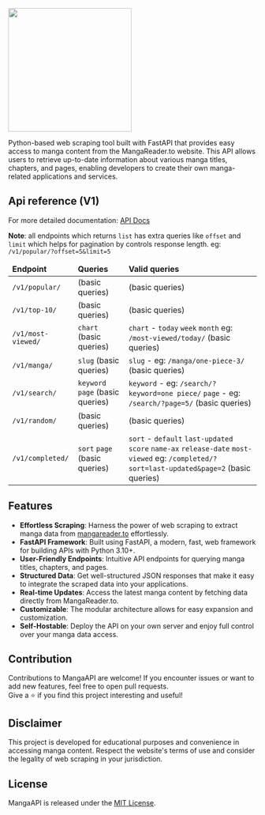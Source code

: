 <img src="https://github.com/tokitou-san/MangaAPI/assets/114811070/235fe1d6-8120-49b1-90d9-3be30bcf25f2" width="250px" />
<p>
Python-based web scraping tool built with FastAPI that provides easy access to manga content from the MangaReader.to website. This API allows users to retrieve up-to-date information about various manga titles, chapters, and pages, enabling developers to create their own manga-related applications and services.
</p>

<h2>Api reference (V1)</h2>
<p>For more detailed documentation: <a href="https://manga-api-70c3.onrender.com/redoc">API Docs</a></p>
<p>
    <b>Note</b>: all endpoints which returns <code>list</code> has extra queries like <code>offset</code> and <code>limit</code> which helps for pagination by controls response length. eg: <code>/v1/popular/?offset=5&limit=5</code>
</p>
<table>
    <thead>
        <tr>
            <td><b>Endpoint</b></td>
            <td><b>Queries</b></td>
            <td><b>Valid queries</b></td>
        </tr>
    </thead>
    <tbody>
        <tr>
            <td><code>/v1/popular/</code></td>
            <td>(basic queries)</td>
            <td>(basic queries)</td>
        </tr>
        <tr>
            <td><code>/v1/top-10/</code></td>
            <td>(basic queries)</td>
            <td>(basic queries)</td>
        </tr>
        <tr>
            <td><code>/v1/most-viewed/</code></td>
            <td>
                <code>chart</code>
                (basic queries)
            </td>
            <td><code>chart</code> - <code>today</code> <code>week</code> <code>month</code> eg: <code>/most-viewed/today/</code> (basic queries)</td>
        </tr>
        <tr>
            <td><code>/v1/manga/</code></td>
            <td>
                <code>slug</code>
                (basic queries)
            </td>
            <td><code>slug</code> - eg: <code>/manga/one-piece-3/</code> (basic queries)</td>
        </tr>
        <tr>
            <td><code>/v1/search/</code></td>
            <td>
                <code>keyword</code>
                <code>page</code>
                (basic queries)
            </td>
            <td>
                <code>keyword</code> - eg: <code>/search/?keyword=one piece/</code>
                <code>page</code> - eg: <code>/search/?page=5/</code>
                (basic queries)
            </td>
        </tr>
        <tr>
            <td><code>/v1/random/</code></td>
            <td>(basic queries)</td>
            <td>(basic queries)</td>
        </tr>
        <tr>
            <td><code>/v1/completed/</code></td>
            <td>
                <code>sort</code>
                <code>page</code>
                (basic queries)
            </td>
            <td><code>sort</code> - <code>default</code> <code>last-updated</code> <code>score</code> <code>name-ax</code> <code>release-date</code> <code>most-viewed</code> eg: <code>/completed/?sort=last-updated&page=2</code> (basic queries)</td>
        </tr>
    </tbody>
</table>

<h2>Features</h2>
<ul>
    <li><b>Effortless Scraping</b>: Harness the power of web scraping to extract manga data from <a href="mangareader.to">mangareader.to</a> effortlessly.</li>
    <li><b>FastAPI Framework</b>: Built using FastAPI, a modern, fast, web framework for building APIs with Python 3.10+.</li>
    <li><b>User-Friendly Endpoints</b>: Intuitive API endpoints for querying manga titles, chapters, and pages.</li>
    <li><b>Structured Data</b>: Get well-structured JSON responses that make it easy to integrate the scraped data into your applications.</li>
    <li><b>Real-time Updates</b>: Access the latest manga content by fetching data directly from MangaReader.to.</li>
    <li><b>Customizable</b>: The modular architecture allows for easy expansion and customization.</li>
    <li><b>Self-Hostable</b>: Deploy the API on your own server and enjoy full control over your manga data access.</li>
</ul>

<h2>Contribution</h2>
<p>
    Contributions to MangaAPI are welcome! If you encounter issues or want to add new features, feel free to open pull requests. <br>
    Give a ⭐️ if you find this project interesting and useful!
</p>

<h2>Disclaimer</h2>
<p>This project is developed for educational purposes and convenience in accessing manga content. Respect the website's terms of use and consider the legality of web scraping in your jurisdiction.</p>

<h2>License</h2>
<p>MangaAPI is released under the <a href="LICENSE">MIT License</a>.</p>
